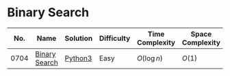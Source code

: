 # Binary Search

| No.  | Name  | Solution | Difficulty | Time Complexity | Space Complexity |
| --- | --- | --- | --- | --- | --- |
| 0704 | [Binary Search](https://leetcode.com/problems/binary-search/) | [Python3](https://leetcode.com/problems/binary-search/solutions/4074950/binary-search-python-easy-explanations/) | Easy | $O(\log n)$ | $O(1)$ |
